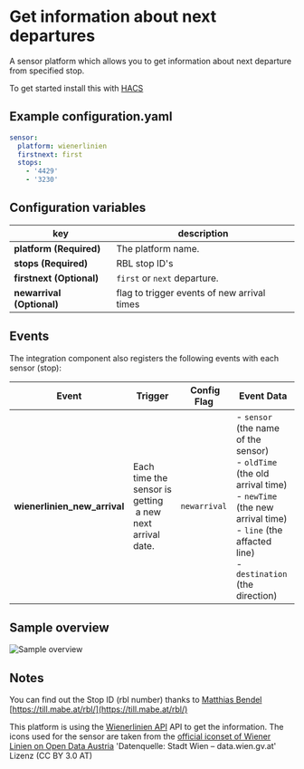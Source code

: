 # Get information about next departures

A sensor platform which allows you to get information about next departure from specified stop.


To get started install this with [HACS](https://hacs.xyz/)

## Example configuration.yaml

```yaml
sensor:
  platform: wienerlinien
  firstnext: first
  stops:
    - '4429'
    - '3230'
```

## Configuration variables

| key                       | description                  |
| ------------------------- | ---------------------------- |
| **platform (Required)**   | The platform name.           |
| **stops (Required)**      | RBL stop ID's                |
| **firstnext (Optional)**  | `first` or `next` departure. |
| **newarrival (Optional)** | flag to trigger events of new arrival times |

## Events

The integration component also registers the following events with each sensor (stop):

| Event                        | Trigger                         | Config Flag | Event Data                        |
| ---------------------------- | ------------------------------- | ----------- | --------------------------------- |
| **wienerlinien_new_arrival** | Each time the sensor is getting  a new next arrival date.  | `newarrival` |  - `sensor` (the name of the sensor)<br>- `oldTime` (the old arrival time)<br>- `newTime` (the new arrival time)<br>- `line` (the affacted line)<br>- `destination` (the direction)     |

## Sample overview

![Sample overview](overview.png)

## Notes

You can find out the Stop ID (rbl number) thanks to [Matthias Bendel](https://github.com/mabe-at) [https://till.mabe.at/rbl/](https://till.mabe.at/rbl/)


This platform is using the [Wienerlinien API](http://www.wienerlinien.at) API to get the information.
The icons used for the sensor are taken from the [official iconset of Wiener Linien on Open Data Austria](https://www.data.gv.at/katalog/dataset/fd3b5bee-bef4-4acd-8ea8-fc9d24aa024f)
'Datenquelle: Stadt Wien – data.wien.gv.at'
Lizenz (CC BY 3.0 AT)

